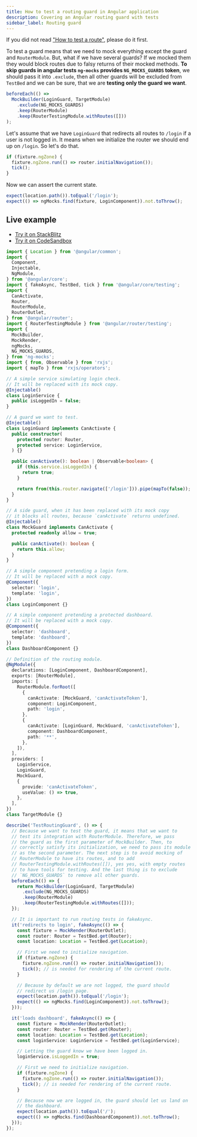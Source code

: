 ```yaml
---
title: How to test a routing guard in Angular application
description: Covering an Angular routing guard with tests
sidebar_label: Routing guard
---
```


If you did not read ["How to test a route"](route.md), please do it first.

To test a guard means that we need to mock everything except the guard and `RouterModule`.
But, what if we have several guards? If we mocked them they would block routes due to falsy returns of their mocked methods.
**To skip guards in angular tests `ng-mocks` provides `NG_MOCKS_GUARDS` token**, we should pass it into `.exclude`, then all other guards will be
excluded from `TestBed` and we can be sure, that we are **testing only the guard we want**.

```ts
beforeEach(() =>
  MockBuilder(LoginGuard, TargetModule)
    .exclude(NG_MOCKS_GUARDS)
    .keep(RouterModule)
    .keep(RouterTestingModule.withRoutes([]))
);
```

Let's assume that we have `LoginGuard` that redirects all routes to `/login` if a user is not logged in.
It means when we initialize the router we should end up on `/login`. So let's do that.

```ts
if (fixture.ngZone) {
  fixture.ngZone.run(() => router.initialNavigation());
  tick();
}
```

Now we can assert the current state.

```ts
expect(location.path()).toEqual('/login');
expect(() => ngMocks.find(fixture, LoginComponent)).not.toThrow();
```

## Live example

- [Try it on StackBlitz](https://stackblitz.com/github/ng-mocks/examples?file=src/examples/TestRoutingGuard/test.spec.ts&initialpath=%3Fspec%3DTestRoutingGuard)
- [Try it on CodeSandbox](https://codesandbox.io/s/github/ng-mocks/examples?file=/src/examples/TestRoutingGuard/test.spec.ts&initialpath=%3Fspec%3DTestRoutingGuard)

```ts title="https://github.com/ike18t/ng-mocks/blob/master/examples/TestRoutingGuard/test.spec.ts"
import { Location } from '@angular/common';
import {
  Component,
  Injectable,
  NgModule,
} from '@angular/core';
import { fakeAsync, TestBed, tick } from '@angular/core/testing';
import {
  CanActivate,
  Router,
  RouterModule,
  RouterOutlet,
} from '@angular/router';
import { RouterTestingModule } from '@angular/router/testing';
import {
  MockBuilder,
  MockRender,
  ngMocks,
  NG_MOCKS_GUARDS,
} from 'ng-mocks';
import { from, Observable } from 'rxjs';
import { mapTo } from 'rxjs/operators';

// A simple service simulating login check.
// It will be replaced with its mock copy.
@Injectable()
class LoginService {
  public isLoggedIn = false;
}

// A guard we want to test.
@Injectable()
class LoginGuard implements CanActivate {
  public constructor(
    protected router: Router,
    protected service: LoginService,
  ) {}

  public canActivate(): boolean | Observable<boolean> {
    if (this.service.isLoggedIn) {
      return true;
    }

    return from(this.router.navigate(['/login'])).pipe(mapTo(false));
  }
}

// A side guard, when it has been replaced with its mock copy
// it blocks all routes, because `canActivate` returns undefined.
@Injectable()
class MockGuard implements CanActivate {
  protected readonly allow = true;

  public canActivate(): boolean {
    return this.allow;
  }
}

// A simple component pretending a login form.
// It will be replaced with a mock copy.
@Component({
  selector: 'login',
  template: 'login',
})
class LoginComponent {}

// A simple component pretending a protected dashboard.
// It will be replaced with a mock copy.
@Component({
  selector: 'dashboard',
  template: 'dashboard',
})
class DashboardComponent {}

// Definition of the routing module.
@NgModule({
  declarations: [LoginComponent, DashboardComponent],
  exports: [RouterModule],
  imports: [
    RouterModule.forRoot([
      {
        canActivate: [MockGuard, 'canActivateToken'],
        component: LoginComponent,
        path: 'login',
      },
      {
        canActivate: [LoginGuard, MockGuard, 'canActivateToken'],
        component: DashboardComponent,
        path: '**',
      },
    ]),
  ],
  providers: [
    LoginService,
    LoginGuard,
    MockGuard,
    {
      provide: 'canActivateToken',
      useValue: () => true,
    },
  ],
})
class TargetModule {}

describe('TestRoutingGuard', () => {
  // Because we want to test the guard, it means that we want to
  // test its integration with RouterModule. Therefore, we pass
  // the guard as the first parameter of MockBuilder. Then, to
  // correctly satisfy its initialization, we need to pass its module
  // as the second parameter. The next step is to avoid mocking of
  // RouterModule to have its routes, and to add
  // RouterTestingModule.withRoutes([]), yes yes, with empty routes
  // to have tools for testing. And the last thing is to exclude
  // `NG_MOCKS_GUARDS` to remove all other guards.
  beforeEach(() => {
    return MockBuilder(LoginGuard, TargetModule)
      .exclude(NG_MOCKS_GUARDS)
      .keep(RouterModule)
      .keep(RouterTestingModule.withRoutes([]));
  });

  // It is important to run routing tests in fakeAsync.
  it('redirects to login', fakeAsync(() => {
    const fixture = MockRender(RouterOutlet);
    const router: Router = TestBed.get(Router);
    const location: Location = TestBed.get(Location);

    // First we need to initialize navigation.
    if (fixture.ngZone) {
      fixture.ngZone.run(() => router.initialNavigation());
      tick(); // is needed for rendering of the current route.
    }

    // Because by default we are not logged, the guard should
    // redirect us /login page.
    expect(location.path()).toEqual('/login');
    expect(() => ngMocks.find(LoginComponent)).not.toThrow();
  }));

  it('loads dashboard', fakeAsync(() => {
    const fixture = MockRender(RouterOutlet);
    const router: Router = TestBed.get(Router);
    const location: Location = TestBed.get(Location);
    const loginService: LoginService = TestBed.get(LoginService);

    // Letting the guard know we have been logged in.
    loginService.isLoggedIn = true;

    // First we need to initialize navigation.
    if (fixture.ngZone) {
      fixture.ngZone.run(() => router.initialNavigation());
      tick(); // is needed for rendering of the current route.
    }

    // Because now we are logged in, the guard should let us land on
    // the dashboard.
    expect(location.path()).toEqual('/');
    expect(() => ngMocks.find(DashboardComponent)).not.toThrow();
  }));
});
```
